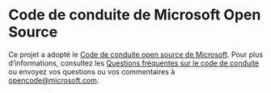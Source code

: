 # Code de conduite de Microsoft Open Source
Ce projet a adopté le [Code de conduite open source de Microsoft](https://opensource.microsoft.com/codeofconduct/).
Pour plus d’informations, consultez les [Questions fréquentes sur le code de conduite](https://opensource.microsoft.com/codeofconduct/faq/) ou envoyez vos questions ou vos commentaires à [opencode@microsoft.com](mailto:opencode@microsoft.com).
